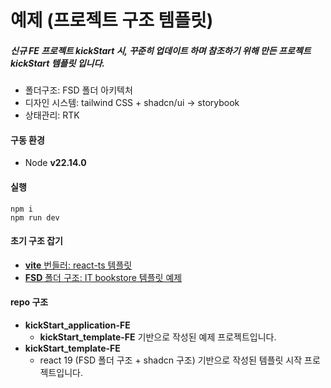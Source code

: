 # 예제 (프로젝트 구조 템플릿)

##### 신규 FE 프로젝트 kickStart 시, 꾸준히 업데이트 하며 참조하기 위해 만든 프로젝트 kickStart 템플릿 입니다.

- 폴더구조: FSD 폴더 아키텍처
- 디자인 시스템: tailwind CSS + shadcn/ui -> storybook
- 상태관리: RTK

#### 구동 환경

- Node **v22.14.0**

#### 실행

```shell
npm i
npm run dev
```

#### 초기 구조 잡기

- [**vite** 번들러: react-ts 템플릿](https://ko.vite.dev/guide/#trying-vite-online)
- [**FSD** 폴더 구조: IT bookstore 템플릿 예제](https://feature-sliced.design/kr/examples)

#### repo 구조

- **kickStart_application-FE**
  - **kickStart_template-FE** 기반으로 작성된 예제 프로젝트입니다.
- **kickStart_template-FE**
  - react 19 (FSD 폴더 구조 + shadcn 구조) 기반으로 작성된 템플릿 시작 프로젝트입니다.
